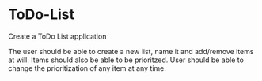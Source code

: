 # ToDo-List
Create a ToDo List application

The user should be able to create a new list, name it and add/remove items at will. Items should also be able to be prioritzed. User should be able to change the prioritization of any item at any time.
